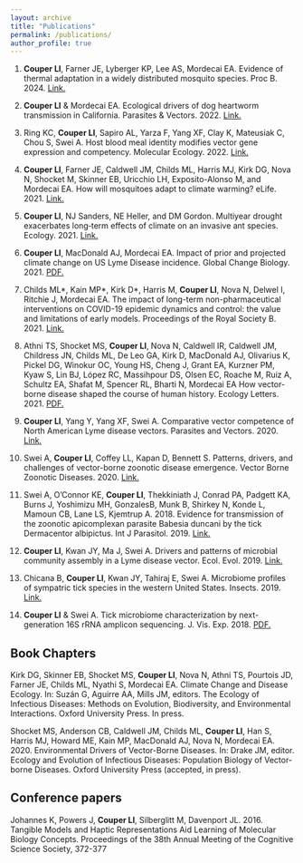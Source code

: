 ```yaml
---
layout: archive
title: "Publications"
permalink: /publications/
author_profile: true
---
```


1. **Couper LI**, Farner JE, Lyberger KP, Lee AS, Mordecai EA. Evidence of thermal adaptation in a widely distributed mosquito species. Proc B. 2024. [Link.](https://royalsocietypublishing.org/doi/abs/10.1098/rspb.2023.2457)

2. **Couper LI** & Mordecai EA. Ecological drivers of dog heartworm transmission in California. Parasites & Vectors. 2022. [Link.](https://link.springer.com/article/10.1186/s13071-022-05526-x)

3. Ring KC, **Couper LI**, Sapiro AL, Yarza F, Yang XF, Clay K, Mateusiak C, Chou S, Swei A. Host blood meal identity modifies vector gene expression and competency. Molecular Ecology. 2022. [Link.](https://onlinelibrary.wiley.com/doi/10.1111/mec.16413)

4. **Couper LI**, Farner JE, Caldwell JM, Childs ML, Harris MJ, Kirk DG, Nova N, Shocket M,  Skinner EB, Uricchio LH, Exposito-Alonso M, and Mordecai EA. How will mosquitoes adapt to climate warming? eLife. 2021. [Link.](https://elifesciences.org/articles/69630)

5. **Couper LI**, NJ Sanders, NE Heller, and DM Gordon. Multiyear drought exacerbates long‐term effects of climate on an invasive ant species. Ecology. 2021. [Link.](https://esajournals.onlinelibrary.wiley.com/doi/full/10.1002/ecy.3476)

6. **Couper LI**, MacDonald AJ, Mordecai EA. Impact of prior and projected climate change on US Lyme Disease incidence. Global Change Biology. 2021. <a href="https://lcouper.github.io/assets/Couper_2020_GCB.pdf" target="_blank">PDF.</a>

7. Childs ML*, Kain MP*, Kirk D*, Harris M, **Couper LI**, Nova N, Delwel I, Ritchie J, Mordecai EA. The impact of long-term non-pharmaceutical interventions on COVID-19 epidemic dynamics and control: the value and limitations of early models. Proceedings of the Royal Society B. 2021. [Link.](https://royalsocietypublishing.org/doi/full/10.1098/rspb.2021.0811)

8. Athni TS, Shocket MS, **Couper LI**, Nova N, Caldwell IR, Caldwell JM, Childress JN, Childs ML, De Leo GA, Kirk D, MacDonald AJ, Olivarius K, Pickel DG, Winokur OC, Young HS, Cheng J, Grant EA, Kurzner PM, Kyaw S, Lin BJ, López RC, Massihpour DS, Olsen EC, Roache M, Ruiz A, Schultz EA, Shafat M, Spencer RL, Bharti N, Mordecai EA How vector-borne disease shaped the course of human history. Ecology Letters. 2021. <a href="https://lcouper.github.io/assets/Athni_2021_EcolLetters.pdf" target="_blank">PDF.</a>

9. **Couper LI**, Yang Y, Yang XF, Swei A. Comparative vector competence of North American Lyme disease vectors. Parasites and Vectors. 2020. [Link.](https://parasitesandvectors.biomedcentral.com/articles/10.1186/s13071-020-3893-x)

10. Swei A, **Couper LI**, Coffey LL, Kapan D, Bennett S. Patterns, drivers, and challenges of vector-borne zoonotic disease emergence. Vector Borne Zoonotic Diseases. 2020. [Link.](https://www.liebertpub.com/doi/full/10.1089/vbz.2018.2432?casa_token=yzWQWWtGKGwAAAAA%3AU3NNB4dVM2Ztnz7xlAyymv5tKWt75nudfBUOKstxL1Jqayo3vwSnr_eqkrHuj8MyM_MWLKe8DQO56A)

11. Swei A, O’Connor KE, **Couper LI**, Thekkiniath J, Conrad PA, Padgett KA, Burns J, Yoshimizu MH, GonzalesB, Munk B, Shirkey N, Konde L, Mamoun CB, Lane LS, Kjemtrup A. 2018. Evidence for transmission of the zoonotic apicomplexan parasite Babesia duncani by the tick Dermacentor albipictus. Int J Parasitol. 2019. [Link.](https://www.sciencedirect.com/science/article/pii/S0020751918302431?casa_token=Bezv1DAbdQUAAAAA:xmkOP3qfoos1nuNJax7wZje3BzceR6l7JbC6tniflZoNhAUkXWmjSPd_iaFsfMtLCvt3ERESeoM)

12. **Couper LI**, Kwan JY, Ma J, Swei A. Drivers and patterns of microbial community assembly in a Lyme disease vector. Ecol. Evol. 2019. [Link.](https://onlinelibrary.wiley.com/doi/full/10.1002/ece3.5361)

13. Chicana B, **Couper LI**, Kwan JY, Tahiraj E, Swei A.  Microbiome profiles of sympatric tick species in the western United States. Insects. 2019. [Link.](https://www.mdpi.com/555856)

14. **Couper LI** & Swei A. Tick microbiome characterization by next-generation 16S rRNA amplicon sequencing. J. Vis. Exp. 2018. <a href="https://lcouper.github.io/assets/Couper_2018_jove.pdf" target="_blank">PDF.</a>

## Book Chapters

Kirk DG, Skinner EB, Shocket MS, **Couper LI**, Nova N, Athni TS, Pourtois JD, Farner JE, Childs ML, Nyathi S, Mordecai EA. Climate Change and Disease Ecology. In: Suzán G, Aguirre AA, Mills JM, editors. The Ecology of Infectious Diseases: Methods on Evolution, Biodiversity, and Environmental Interactions. Oxford University Press. In press.

Shocket MS, Anderson CB, Caldwell JM, Childs ML,  **Couper LI**, Han S, Harris MJ, Howard ME, Kain MP, MacDonald AJ, Nova N, Mordecai EA. 2020. Environmental Drivers of Vector-Borne Diseases. In: Drake JM, editor. Ecology and Evolution of Infectious Diseases: Population Biology of Vector-borne Diseases. Oxford University Press (accepted, in press).

## Conference papers

Johannes K, Powers J, **Couper LI**, Silberglitt M, Davenport JL. 2016. Tangible Models and Haptic Representations Aid Learning of Molecular Biology Concepts. Proceedings of the 38th Annual Meeting of the Cognitive Science Society, 372-377
